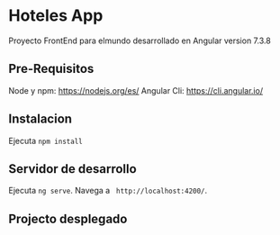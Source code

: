 # Hoteles App

Proyecto FrontEnd para elmundo desarrollado en Angular version 7.3.8

## Pre-Requisitos

Node y npm: https://nodejs.org/es/ 
Angular Cli: https://cli.angular.io/

## Instalacion

Ejecuta `npm install`

## Servidor de desarrollo

Ejecuta `ng serve`. Navega a ` http://localhost:4200/`.

## Projecto desplegado 

